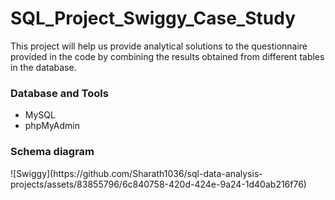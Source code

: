 <h1>SQL_Project_Swiggy_Case_Study</h1>

<p>This project will help us provide analytical solutions to the questionnaire provided in the code by combining the results obtained from different tables in the database.</p>


<h3>Database and Tools</h3>
<ul>
  <li>MySQL</li>
  <li>phpMyAdmin</li>
</ul>

<h3>Schema diagram</h3>
<img>![Swiggy](https://github.com/Sharath1036/sql-data-analysis-projects/assets/83855796/6c840758-420d-424e-9a24-1d40ab216f76)</img>
